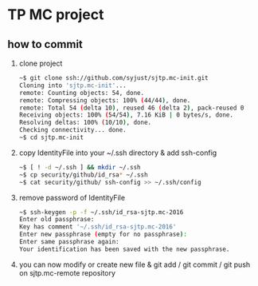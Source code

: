 # TP MC project

## how to commit

1. clone project

	```bash
	~$ git clone ssh://github.com/syjust/sjtp.mc-init.git
	Cloning into 'sjtp.mc-init'...
	remote: Counting objects: 54, done.
	remote: Compressing objects: 100% (44/44), done.
	remote: Total 54 (delta 10), reused 46 (delta 2), pack-reused 0
	Receiving objects: 100% (54/54), 7.16 KiB | 0 bytes/s, done.
	Resolving deltas: 100% (10/10), done.
	Checking connectivity... done.
	~$ cd sjtp.mc-init
	```

2. copy IdentityFile into your ~/.ssh directory & add ssh-config

	```bash
	~$ [ ! -d ~/.ssh ] && mkdir ~/.ssh
	~$ cp security/github/id_rsa* ~/.ssh
	~$ cat security/github/ ssh-config >> ~/.ssh/config
	```

3. remove password of IdentityFile

	```bash
	~$ ssh-keygen -p -f ~/.ssh/id_rsa-sjtp.mc-2016
	Enter old passphrase:
	Key has comment '~/.ssh/id_rsa-sjtp.mc-2016'
	Enter new passphrase (empty for no passphrase):
	Enter same passphrase again:
	Your identification has been saved with the new passphrase.
	```

4. you can now modify or create new file & git add / git commit / git push
on sjtp.mc-remote repository
